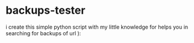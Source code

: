 # backups-tester
i create this simple python script with my little knowledge for helps you in  searching for backups of url ):
